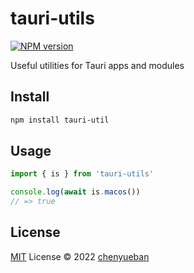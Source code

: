 # tauri-utils

[![NPM version](https://img.shields.io/npm/v/tauri-utils?color=a1b858&label=)](https://www.npmjs.com/package/tauri-utils)

Useful utilities for Tauri apps and modules

## Install

```bash
npm install tauri-util
```

## Usage

```js
import { is } from 'tauri-utils'

console.log(await is.macos())
// => true
```

## License

[MIT](./LICENSE) License © 2022 [chenyueban](https://github.com/chenyueban)
